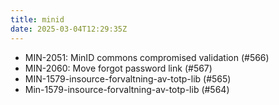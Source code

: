 ```yaml
---
title: minid
date: 2025-03-04T12:29:35Z
---
```

- MIN-2051: MinID commons compromised validation (#566)
- MIN-2060: Move forgot password link (#567)
- MIN-1579-insource-forvaltning-av-totp-lib (#565)
- Min-1579-insource-forvaltning-av-totp-lib (#564)

